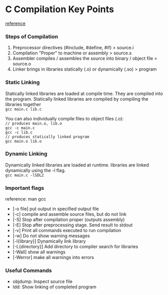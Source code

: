 # C Compilation Key Points

[reference](https://www.youtube.com/watch?v=ksJ9bdSX5Yo)

### Steps of Compilation

1. Preprocessor directives (#include, #define, #if) > source.i
2. Compilation "Proper" to machine or assembly > source.s
3. Assembler compiles / assembles the source into binary / object file > source.o
4. Linker brings in libraries statically (.o) or dynamically (.so) > program

### Static Linking

Statically linked libraries are loaded at compile time. They are compiled into the program.
Statically linked libraries are compiled by compiling the libraries together \
`gcc main.c lib.c`

You can also individually compile files to object files (.o): \
`// produces main.o, lib.o` \
`gcc -c main.c` \
`gcc -c lib.c` \
`// produces statically linked program` \
`gcc main.o lib.o` 

### Dynamic Linking

Dynamically linked libraries are loaded at runtime.
libraries are linked dynamically using the -l flag. \
`gcc main.c -lSDL2`

### Important flags

reference: man gcc

- [-o file] put output in specified output file
- [-c] compile and assemble source files, but do not link
- [-S] Stop after compilation proper (outputs assembly)
- [-E] Stop after preprocessing stage. Send result to stdout
- [-v] Print all commands executed to run compilation
- [-w] Do not show warning messages
- [-l{library}] Dynamically link library
- [-L{directory}] Add directory to compiler search for libraries 
- [-Wall] show all warnings
- [-Werror] make all warnings into errors

### Useful Commands

- objdump: Inspect source file
- ldd: Show linking of completed program
